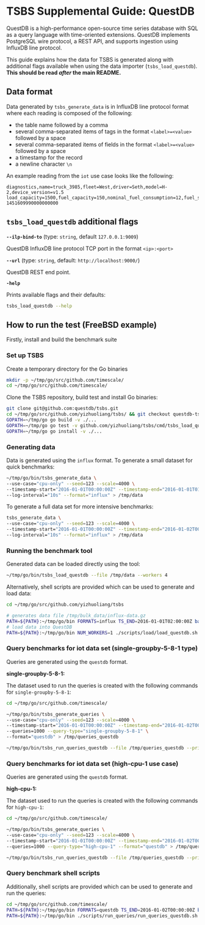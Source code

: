 # TSBS Supplemental Guide: QuestDB

QuestDB is a high-performance open-source time series database with SQL as a
query language with time-oriented extensions. QuestDB implements PostgreSQL wire
protocol, a REST API, and supports ingestion using InfluxDB line protocol.

This guide explains how the data for TSBS is generated along with additional
flags available when using the data importer (`tsbs_load_questdb`).
**This should be read _after_ the main README.**

## Data format

Data generated by `tsbs_generate_data` is in InfluxDB line protocol format where each
reading is composed of the following:

- the table name followed by a comma
- several comma-separated items of tags in the format `<label>=<value>` followed
  by a space
- several comma-separated items of fields in the format `<label>=<value>`
  followed by a space
- a timestamp for the record
- a newline character `\n`

An example reading from the `iot` use case looks like the following:

```text
diagnostics,name=truck_3985,fleet=West,driver=Seth,model=H-2,device_version=v1.5 load_capacity=1500,fuel_capacity=150,nominal_fuel_consumption=12,fuel_state=0.8,current_load=482,status=4i 1451609990000000000
```

## `tsbs_load_questdb` additional flags

**`--ilp-bind-to`** (type: `string`, default `127.0.0.1:9009`)

QuestDB InfluxDB line protocol TCP port in the format `<ip>:<port>`

**`--url`** (type: `string`, default: `http://localhost:9000/`)

QuestDB REST end point.

**`-help`**

Prints available flags and their defaults:

```bash
tsbs_load_questdb --help
```

## How to run the test (FreeBSD example)

Firstly, install and build the benchmark suite

### Set up TSBS

Create a temporary directory for the Go binaries

```bash
mkdir -p ~/tmp/go/src/github.com/timescale/
cd ~/tmp/go/src/github.com/timescale/
```

Clone the TSBS repository, build test and install Go binaries:

```bash
git clone git@github.com:questdb/tsbs.git
cd ~/tmp/go/src/github.com/yizhuoliang/tsbs/ && git checkout questdb-tsbs-load-new
GOPATH=~/tmp/go go build -v ./...
GOPATH=~/tmp/go go test -v github.com/yizhuoliang/tsbs/cmd/tsbs_load_questdb
GOPATH=~/tmp/go go install -v ./...
```

### Generating data

Data is generated using the `influx` format. To generate a small dataset for
quick benchmarks:

```bash
~/tmp/go/bin/tsbs_generate_data \
--use-case="cpu-only" --seed=123 --scale=4000 \
--timestamp-start="2016-01-01T00:00:00Z" --timestamp-end="2016-01-01T01:00:00Z" \
--log-interval="10s" --format="influx" > /tmp/data
```

To generate a full data set for more intensive benchmarks:

```bash
tsbs_generate_data \
--use-case="cpu-only" --seed=123 --scale=4000 \
--timestamp-start="2016-01-01T00:00:00Z" --timestamp-end="2016-01-02T00:00:00Z" \
--log-interval="10s" --format="influx" > /tmp/data
```

### Running the benchmark tool

Generated data can be loaded directly using the tool:

```bash
~/tmp/go/bin/tsbs_load_questdb --file /tmp/data --workers 4
```

Alternatively, shell scripts are provided which can be used to generate and load
data:

```bash
cd ~/tmp/go/src/github.com/yizhuoliang/tsbs

# generates data file /tmp/bulk_data/influx-data.gz
PATH=${PATH}:~/tmp/go/bin FORMATS=influx TS_END=2016-01-01T02:00:00Z bash ./scripts/generate_data.sh
# load data into QuestDB
PATH=${PATH}:~/tmp/go/bin NUM_WORKERS=1 ./scripts/load/load_questdb.sh
```

### Query benchmarks for iot data set (single-groupby-5-8-1 type)

Queries are generated using the `questdb` format.

**single-groupby-5-8-1:**

The dataset used to run the queries is created with the following commands for
`single-groupby-5-8-1`:

```bash
cd ~/tmp/go/src/github.com/timescale/

~/tmp/go/bin/tsbs_generate_queries \
--use-case="cpu-only" --seed=123 --scale=4000 \
--timestamp-start="2016-01-01T00:00:00Z" --timestamp-end="2016-01-02T00:00:01Z" \
--queries=1000 --query-type="single-groupby-5-8-1" \
--format="questdb" > /tmp/queries_questdb

~/tmp/go/bin/tsbs_run_queries_questdb --file /tmp/queries_questdb --print-interval 500
```

### Query benchmarks for iot data set (high-cpu-1 use case)

Queries are generated using the `questdb` format.

**high-cpu-1:**

The dataset used to run the queries is created with the following commands for
`high-cpu-1`:

```bash
cd ~/tmp/go/src/github.com/timescale/

~/tmp/go/bin/tsbs_generate_queries \
--use-case="cpu-only" --seed=123 --scale=4000 \
--timestamp-start="2016-01-01T00:00:00Z" --timestamp-end="2016-01-02T00:00:01Z" \
--queries=1000 --query-type="high-cpu-1" --format="questdb" > /tmp/queries_questdb

~/tmp/go/bin/tsbs_run_queries_questdb --file /tmp/queries_questdb --print-interval 500
```

### Query benchmark shell scripts

Additionally, shell scripts are provided which can be used to generate and run
the queries:

```bash
cd ~/tmp/go/src/github.com/timescale/
PATH=${PATH}:~/tmp/go/bin FORMATS=questdb TS_END=2016-01-02T00:00:00Z bash ./scripts/generate_queries.sh
PATH=${PATH}:~/tmp/go/bin ./scripts/run_queries/run_queries_questdb.sh
```
